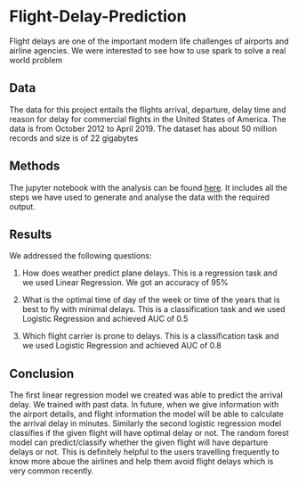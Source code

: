 # Flight-Delay-Prediction

Flight delays are one of the important modern life challenges of airports and airline agencies. We were interested to see how to use spark to solve a real world problem

## Data 

The data for this project entails the flights arrival, departure, delay time and reason for delay for commercial flights in the United States of America. The data is from October 2012 to April 2019.  The dataset has about 50 million records and size is of 22 gigabytes

## Methods
The jupyter notebook with the analysis can be found [here](https://github.com/muthusm/Flight-Delay-Prediction/blob/main/4.%20Methods.ipynb). It includes all the steps we have used to generate and analyse the data with the required output.

## Results

We addressed the following questions:

1. How does weather predict plane delays. This is a regression task and we used Linear Regression. We got an accuracy of 95%

2. What is the optimal time of day of the week or time of the years that is best to fly with minimal delays. This is a classification task and we used Logistic Regression and achieved AUC of 0.5

3. Which flight carrier is prone to delays. This is a classification task and we used Logistic Regression and achieved AUC of 0.8


## Conclusion
The first linear regression model we created was able to predict the arrival delay. We trained with past data. In future, when we give information with the airport details, and flight information the model will be able to calculate the arrival delay in minutes. Similarly the second logistic regression model classifies if the given flight will have optimal delay or not. The random forest model can predict/classify whether the given flight will have departure delays or not. This is definitely helpful to the users travelling frequently to know more aboue the airlines and help them avoid flight delays which is very common recently. 


